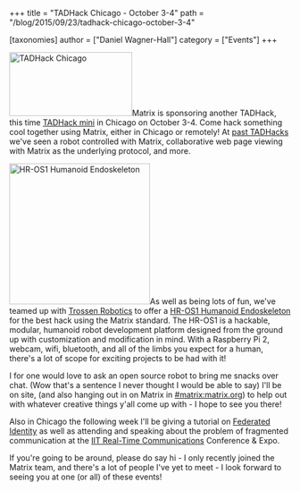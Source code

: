 +++
title = "TADHack Chicago - October 3-4"
path = "/blog/2015/09/23/tadhack-chicago-october-3-4"

[taxonomies]
author = ["Daniel Wagner-Hall"]
category = ["Events"]
+++

<a href="/blog/wp-content/uploads/2015/09/TADHack-Mini-2015-IITRTC-Chicago-v2.png"><img class="alignright wp-image-1284" src="/blog/wp-content/uploads/2015/09/TADHack-Mini-2015-IITRTC-Chicago-v2.png" alt="TADHack Chicago" width="220" height="114" /></a>Matrix is sponsoring another TADHack, this time <a href="http://tadhack.com/2015/tadhack-mini-chicago/">TADHack mini</a> in Chicago on October 3-4. Come hack something cool together using Matrix, either in Chicago or remotely! At <a href="http://matrix.org/blog/2015/04/13/tadhack-mini-london-completed/">past TADHacks</a> we've seen a robot controlled with Matrix, collaborative web page viewing with Matrix as the underlying protocol, and more.



<a href="/blog/wp-content/uploads/2015/09/Img0041.jpg"><img class="alignleft wp-image-1285" src="/blog/wp-content/uploads/2015/09/Img0041-300x300.jpg" alt="HR-OS1 Humanoid Endoskeleton" width="252" height="252" /></a>As well as being lots of fun, we've teamed up with <a href="http://www.trossenrobotics.com/">Trossen Robotics</a> to offer a <a href="http://www.trossenrobotics.com/HR-OS1">HR-OS1 Humanoid Endoskeleton</a> for the best hack using the Matrix standard. The HR-OS1 is a hackable, modular, humanoid robot development platform designed from the ground up with customization and modification in mind. With a Raspberry Pi 2, webcam, wifi, bluetooth, and all of the limbs you expect for a human, there's a lot of scope for exciting projects to be had with it!

I for one would love to ask an open source robot to bring me snacks over chat. (Wow that's a sentence I never thought I would be able to say)
I'll be on site, (and also hanging out in on Matrix in <a href="/beta/#/room/#matrix:matrix.org">#matrix:matrix.org</a>) to help out with whatever creative things y'all come up with - I hope to see you there!

Also in Chicago the following week I'll be giving a tutorial on <a href="http://www.rtc-conference.com/tutorials/">Federated Identity</a> as well as attending and speaking about the problem of fragmented communication at the <a href="http://www.rtc-conference.com/">IIT Real-Time Communications</a> Conference & Expo.

If you're going to be around, please do say hi - I only recently joined the Matrix team, and there's a lot of people I've yet to meet - I look forward to seeing you at one (or all) of these events!

